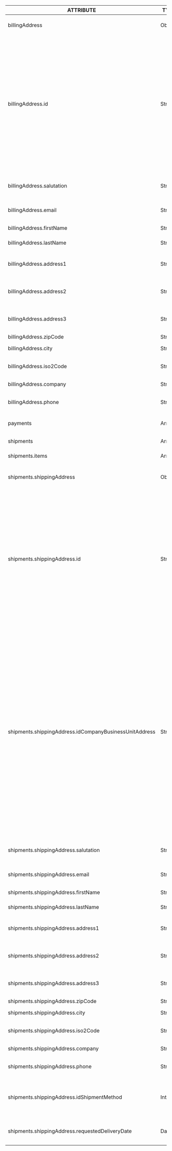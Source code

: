| ATTRIBUTE | TYPE | REQUIRED | DESCRIPTION |
| --- | --- | --- | --- |
| billingAddress | Object | | Customer's billing [address](/docs/scos/dev/glue-api-guides/{{site.version}}/managing-customers/managing-customer-addresses.html). |
| billingAddress.id | String | . | A hyphenated alphanumeric value of an existing customer address. To get it, include the `addresses` resource in your request or [add a customer addresses](/docs/scos/user/back-office-user-guides/{{page.version}}/customer/customers/add-customer-addresses.html). If you pass this value for a billing or shipping address, do not pass the other address attributes. |
| billingAddress.salutation | String | &check; | Salutation to use when addressing the customer. |
| billingAddress.email | String | &check; | Customer's email address. |
| billingAddress.firstName | String | &check; | Customer's first name. |
| billingAddress.lastName | String | &check; | Customer's last name. |
| billingAddress.address1 | String | &check; | The 1st line of the customer's address. |
| billingAddress.address2 | String | &check; | The 2nd line of the customer's address. |
| billingAddress.address3 | String | | The 3rd line of the customer's address. |
| billingAddress.zipCode | String | &check; | ZIP code. |
| billingAddress.city | String | &check; | Specifies the city. |
| billingAddress.iso2Code | String | &check; | Specifies an ISO 2 Country Code to use. |
| billingAddress.company | String | | Customer's company. |
| billingAddress.phone | String | | Customer's phone number. |
| payments | Array | | The payment methods used in this order. |
| shipments | Array | | A list of shipments. |
| shipments.items | Array | &check; | A list of items in a shipment. |
| shipments.shippingAddress | Object | &check; | Shipping address for the items in the shipment. |
| shipments.shippingAddress.id | String | . | A hyphenated alphanumeric value of an existing customer address. To get it, include the `addresses` resource in your request or [add a customer addresses](/docs/scos/user/back-office-user-guides/{{page.version}}/customer/customers/add-customer-addresses.html). If you pass this value for a billing or shipping address, do not pass the other address attributes. |
| shipments.shippingAddress.idCompanyBusinessUnitAddress | String | | A hyphenated alphanumeric value of an existing company business unit address. To get it, include the `company-business-unit-addresses` resource in your request. Alternatively,  [retrieve a company business unit](/docs/scos/dev/glue-api-guides/{{site.version}}/managing-b2b-account/retrieving-business-units.html#retrieve-a-company-business-unit) with the company-business-unit-addresses resource included. If you pass this value for a billing or shipping address, do not pass the other address attributes. |
| shipments.shippingAddress.salutation | String | &check; | Salutation to use when addressing the customer. |
| shipments.shippingAddress.email | String | &check; | Customer's email address. |
| shipments.shippingAddress.firstName | String | &check; | Customer's first name. |
| shipments.shippingAddress.lastName | String | &check; | Customer's last name. |
| shipments.shippingAddress.address1 | String | &check; | The 1st line of the customer's address. |
| shipments.shippingAddress.address2 | String | &check; | The 2nd line of the customer's address. |
| shipments.shippingAddress.address3 | String | | The 3rd line of the customer's address. |
| shipments.shippingAddress.zipCode | String | &check; | ZIP code. |
| shipments.shippingAddress.city | String | &check; | Specifies the city. |
| shipments.shippingAddress.iso2Code | String | &check; | Specifies an ISO 2 Country Code to use. |
| shipments.shippingAddress.company | String | | Customer's company. |
| shipments.shippingAddress.phone | String | | Customer's phone number. |
| shipments.shippingAddress.idShipmentMethod | Integer | &check; | Unique identifier of a shipment method used for a shipment. |
| shipments.shippingAddress.requestedDeliveryDate | Date | &check; | Desired delivery date for a shipment. |
